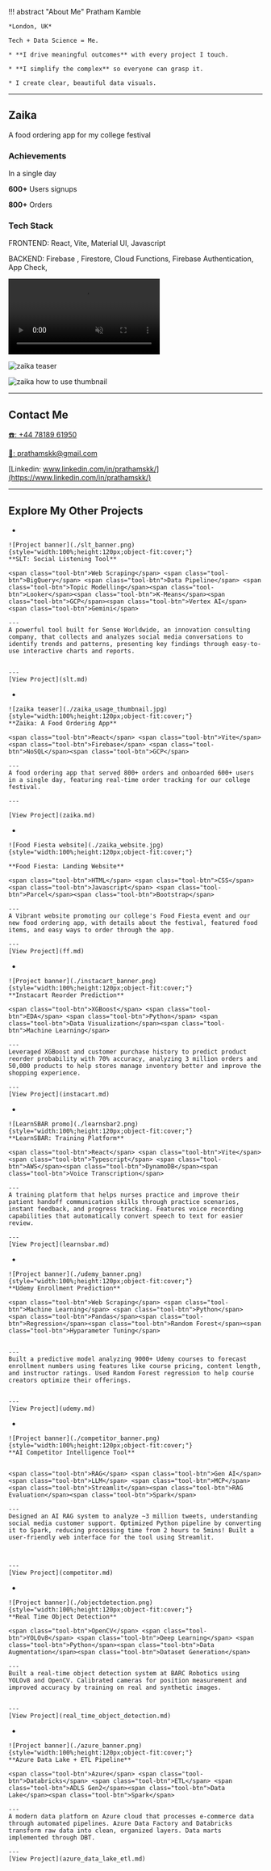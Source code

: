 !!! abstract "About Me"
    Pratham Kamble

    *London, UK*

    Tech + Data Science = Me.

    * **I drive meaningful outcomes** with every project I touch.

    * **I simplify the complex** so everyone can grasp it.

    * I create clear, beautiful data visuals.

---

## Zaika
A food ordering app for my college festival

### Achievements

In a single day 

**600+** Users signups

**800+** Orders 



### Tech Stack
FRONTEND: React, Vite, Material UI, Javascript

BACKEND: Firebase , Firestore, Cloud Functions, Firebase Authentication,  App Check, 

<video controls autoplay muted>
<source src="../zaika_how_to_app.mp4" type="video/mp4">
</video>

![zaika teaser](zaika_teaser.jpg)

![zaika how to use thumbnail](zaika_usage_thumbnail.jpg)


---




## Contact Me

[☎️: +44 78189 61950](tel:+447818961950)

[📧: prathamskk@gmail.com](mailto:prathamskk@gmail.com)

[Linkedin: www.linkedin.com/in/prathamskk/](https://www.linkedin.com/in/prathamskk/)

---


## Explore My Other Projects

<div class="grid cards" markdown>

-   

    ![Project banner](./slt_banner.png){style="width:100%;height:120px;object-fit:cover;"}
    **SLT: Social Listening Tool**  
    
    <span class="tool-btn">Web Scraping</span> <span class="tool-btn">BigQuery</span> <span class="tool-btn">Data Pipeline</span> <span class="tool-btn">Topic Modelling</span><span class="tool-btn">Looker</span><span class="tool-btn">K-Means</span><span class="tool-btn">GCP</span><span class="tool-btn">Vertex AI</span><span class="tool-btn">Gemini</span>
    
    ---
    A powerful tool built for Sense Worldwide, an innovation consulting company, that collects and analyzes social media conversations to identify trends and patterns, presenting key findings through easy-to-use interactive charts and reports.

        
    ---
    [View Project](slt.md)


-   

    ![zaika teaser](./zaika_usage_thumbnail.jpg){style="width:100%;height:120px;object-fit:cover;"}
    **Zaika: A Food Ordering App** 

    <span class="tool-btn">React</span> <span class="tool-btn">Vite</span> <span class="tool-btn">Firebase</span> <span class="tool-btn">NoSQL</span><span class="tool-btn">GCP</span>
    
    ---
    A food ordering app that served 800+ orders and onboarded 600+ users in a single day, featuring real-time order tracking for our college festival.

    ---
      
    [View Project](zaika.md)

-   

    ![Food Fiesta website](./zaika_website.jpg){style="width:100%;height:120px;object-fit:cover;"}

    **Food Fiesta: Landing Website**

    <span class="tool-btn">HTML</span> <span class="tool-btn">CSS</span> <span class="tool-btn">Javascript</span> <span class="tool-btn">Parcel</span><span class="tool-btn">Bootstrap</span>
    
    ---
    A Vibrant website promoting our college's Food Fiesta event and our new food ordering app, with details about the festival, featured food items, and easy ways to order through the app.

    ---
    [View Project](ff.md)

-   

    ![Project banner](./instacart_banner.png){style="width:100%;height:120px;object-fit:cover;"}
    **Instacart Reorder Prediction**
    
    <span class="tool-btn">XGBoost</span> <span class="tool-btn">EDA</span> <span class="tool-btn">Python</span> <span class="tool-btn">Data Visualization</span><span class="tool-btn">Machine Learning</span> 
    
    ---
    Leveraged XGBoost and customer purchase history to predict product reorder probability with 70% accuracy, analyzing 3 million orders and 50,000 products to help stores manage inventory better and improve the shopping experience.

    ---
    [View Project](instacart.md)

-   

    ![LearnSBAR promo](./learnsbar2.png){style="width:100%;height:120px;object-fit:cover;"}
    **LearnSBAR: Training Platform** 

    <span class="tool-btn">React</span> <span class="tool-btn">Vite</span> <span class="tool-btn">Typescript</span> <span class="tool-btn">AWS</span><span class="tool-btn">DynamoDB</span><span class="tool-btn">Voice Transcription</span>

    ---
    A training platform that helps nurses practice and improve their patient handoff communication skills through practice scenarios, instant feedback, and progress tracking. Features voice recording capabilities that automatically convert speech to text for easier review.

    --- 
    [View Project](learnsbar.md)



-   

    ![Project banner](./udemy_banner.png){style="width:100%;height:120px;object-fit:cover;"}
    **Udemy Enrollment Prediction**  

    <span class="tool-btn">Web Scraping</span> <span class="tool-btn">Machine Learning</span> <span class="tool-btn">Python</span> <span class="tool-btn">Pandas</span><span class="tool-btn">Regression</span><span class="tool-btn">Random Forest</span><span class="tool-btn">Hyparameter Tuning</span> 
    
    
    ---
    Built a predictive model analyzing 9000+ Udemy courses to forecast enrollment numbers using features like course pricing, content length, and instructor ratings. Used Random Forest regression to help course creators optimize their offerings.

        
    ---
    [View Project](udemy.md)


-   

    ![Project banner](./competitor_banner.png){style="width:100%;height:120px;object-fit:cover;"}
    **AI Competitor Intelligence Tool**  
    
    
    <span class="tool-btn">RAG</span> <span class="tool-btn">Gen AI</span> <span class="tool-btn">LLM</span> <span class="tool-btn">MCP</span><span class="tool-btn">Streamlit</span><span class="tool-btn">RAG Evaluation</span><span class="tool-btn">Spark</span> 

    ---
    Designed an AI RAG system to analyze ~3 million tweets, understanding social media customer support. Optimized Python pipeline by converting it to Spark, reducing processing time from 2 hours to 5mins! Built a user-friendly web interface for the tool using Streamlit.

    
    
    --- 
    [View Project](competitor.md)

-   

    ![Project banner](./objectdetection.png){style="width:100%;height:120px;object-fit:cover;"}
    **Real Time Object Detection**  
    
    <span class="tool-btn">OpenCV</span> <span class="tool-btn">YOLOv8</span> <span class="tool-btn">Deep Learning</span> <span class="tool-btn">Python</span><span class="tool-btn">Data Augmentation</span><span class="tool-btn">Dataset Generation</span>

    ---
    Built a real-time object detection system at BARC Robotics using YOLOv8 and OpenCV. Calibrated cameras for position measurement and improved accuracy by training on real and synthetic images.

    
    ---
    [View Project](real_time_object_detection.md)

-   

    ![Project banner](./azure_banner.png){style="width:100%;height:120px;object-fit:cover;"}
    **Azure Data Lake + ETL Pipeline**  
    
    <span class="tool-btn">Azure</span> <span class="tool-btn">Databricks</span> <span class="tool-btn">ETL</span> <span class="tool-btn">ADLS Gen2</span><span class="tool-btn">Data Lake</span><span class="tool-btn">Spark</span>

    ---
    A modern data platform on Azure cloud that processes e-commerce data through automated pipelines. Azure Data Factory and Databricks transform raw data into clean, organized layers. Data marts implemented through DBT.
    
    ---
    [View Project](azure_data_lake_etl.md)

</div>
